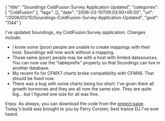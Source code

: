 {
	"title": "Soundings ColdFusion Survey Application Updated",
	"categories": [
		"ColdFusion"
	],
	"tags": [],
	"date": "2006-03-10T09:03:00+06:00",
	"url": "/2006/03/10/Soundings-ColdFusion-Survey-Application-Updated",
	"guid": "1144"
}

I've updated Soundings, my ColdFusion Survey application. Changes include:

<ul>
<li>I know some (poor) people are unable to create mappings with their host. Soundings will now work without a mapping.
<li>Those same (poor) people may be with a host with limited datasources. You can now use the "tableprefix" property so that Soundings can live in another database. 
<li>My recent fix for CFMX7 charts broke compatibility with CFMX6. That should be fixed now.
<li>There was a bug with some charts being too short. I've given them all growth hormones and they are all now the same size. They are quite big... but I figured one size for all was fine. 
</ul>

Enjoy. As always, you can download the code from the <a href="http://ray.camdenfamily.com/projects/soundings">project page</a>. Today's build was brought to you by Ferry Corsten, best trance DJ I've ever heard.